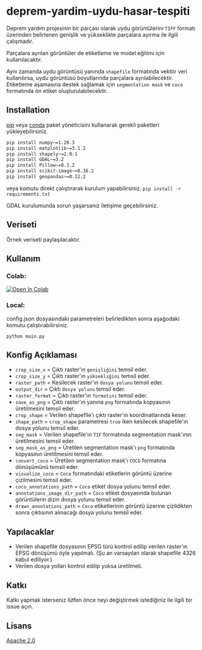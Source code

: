 # deprem-yardim-uydu-hasar-tespiti

Deprem yardım projesinin bir parçası olarak uydu görüntülerini `TIFF` formatı üzerinden belirlenen genişlik ve yükseklikte parçalara ayırma ile ilgili çalışmadır. 

Parçalara ayrılan görüntüler de etiketleme ve model eğitimi için kullanılacaktır.

Aynı zamanda uydu görüntüsü yanında `shapefile` formatında vektör veri kullanılırsa, uydu görüntüsü boyutlarında parçalara ayrılabilecektir. Etiketleme aşamasına destek sağlamak için `segmentation mask` ve `coco` formatında ön etiket oluşturulabilecektir.
## Installation

[pip](https://pip.pypa.io/en/stable/) veya [conda](https://docs.conda.io/en/latest/) paket yöneticisini kullanarak gerekli paketleri yükleyebilirsiniz.

```bash
pip install numpy~=1.20.3
pip install matplotlib~=3.1.2
pip install shapely~=2.0.1
pip install GDAL~=3.2
pip install Pillow~=8.3.2
pip install scikit-image~=0.16.2
pip install geopandas~=0.12.2
```
veya komutu direkt çalıştırarak kurulum yapabilirsiniz. `pip install -r requirements.txt`

GDAL kurulumunda sorun yaşarsanız iletişime geçebilirsiniz.

## Veriseti

Örnek veriseti paylaşılacaktır.

## Kullanım
### Colab:
[![Open In Colab](https://colab.research.google.com/assets/colab-badge.svg)](https://colab.research.google.com/github/resulemreaygan/deprem-yardim-uydu-hasar-tespiti)
### Local:

config.json dosyasındaki parametreleri belirledikten sonra aşağodaki komutu çalıştırabilirsiniz.

`python main.py`

## Konfig Açıklaması

- `crop_size_x` = Çıktı raster'ın `genişliğini` temsil eder.
- `crop_size_y` = Çıktı raster'ın `yüksekliğini` temsil eder.
- `raster_path` = Kesilecek raster'ın `dosya yolunu` temsil eder.
- `output_dir` = Çıktı `dosya yolunu` temsil eder.
- `raster_format` = Çıktı raster'ın `formatını` temsil eder.
- `save_as_png` = Çıktı raster'ın yanına `png` formatında kopyasının üretilmesini temsil eder.
- `crop_shape` = Verilen shapefile'ı çıktı raster'ın koordinatlarında keser.
- `shape_path` = `crop_shape` parametresi `true` iken kesilecek shapefile'ın dosya yolunu temsil eder.
- `seg_mask` = Verilen shapefile'ın `TIF` formatında segmentation mask'ının üretilmesini temsil eder.
- `seg_mask_as_png` = Üretilen segmentation mask'ı `png` formatında kopyasının üretilmesini temsil eder.
- `convert_coco` = Üretilen segmentation mask'ı `COCO` formatına dönüşümünü temsil eder.
- `visualize_coco` = `Coco` formatındaki etiketlerin görüntü üzerine çizilmesini temsil eder.
- `coco_annotations_path` = `Coco` etiket dosya yolunu temsil eder.
- `annotations_image_dir_path` = `Coco` etiket dosyasında bulunan görüntülerin dizin dosya yolunu temsil eder.
- `drawn_annotations_path` = `Coco` etiketlerinin görüntü üzerine çizildikten sonra çıktısının alınacağı dosya yolunu temsil eder.

## Yapılacaklar

- Verilen shapefile dosyasının EPSG türü kontrol edilip verilen raster'ın EPSG dönüşümü öyle yapılmalı. (Şu an varsayılan olarak shapefile 4326 kabul ediliyor.)
- Verilen dosya yolları kontrol edilip yoksa üretilmeli.

## Katkı

Katkı yapmak isterseniz lütfen önce neyi değiştirmek istediğiniz ile ilgili bir issue açın.

## Lisans
[Apache 2.0](http://www.apache.org/licenses/)
